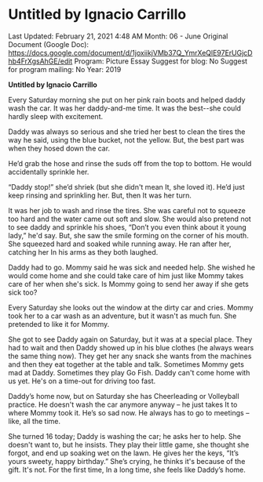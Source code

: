# Untitled by Ignacio Carrillo

Last Updated: February 21, 2021 4:48 AM
Month: 06 - June
Original Document (Google Doc): https://docs.google.com/document/d/1joxiikjVMb37Q_YmrXeQlE97ErUGjcDhb4FrXgsAhGE/edit
Program: Picture Essay
Suggest for blog: No
Suggest for program mailing: No
Year: 2019

**Untitled by Ignacio Carrillo**

Every Saturday morning she put on her pink rain boots and helped daddy wash the car. It was her daddy-and-me time. It was the best--she could hardly sleep with excitement.

Daddy was always so serious and she tried her best to clean the tires the way he said, using the blue bucket, not the yellow. But, the best part was when they hosed down the car.

He’d grab the hose and rinse the suds off from the top to bottom. He would accidentally sprinkle her.

“Daddy stop!” she’d shriek (but she didn't mean It, she loved it). He’d just keep rinsing and sprinkling her. But, then It was her turn.

It was her job to wash and rinse the tires. She was careful not to squeeze too hard and the water came out soft and slow. She would also pretend not to see daddy and sprinkle his shoes, “Don’t you even think about it young lady,” he'd say. But, she saw the smile forming on the corner of his mouth. She squeezed hard and soaked while running away. He ran after her, catching her In his arms as they both laughed.

Daddy had to go. Mommy said he was sick and needed help. She wished he would come home and she could take care of him just like Mommy takes care of her when she's sick. Is Mommy going to send her away if she gets sick too?

Every Saturday she looks out the window at the dirty car and cries. Mommy took her to a car wash as an adventure, but it wasn't as much fun. She pretended to like it for Mommy.

She got to see Daddy again on Saturday, but it was at a special place. They had to wait and then Daddy showed up in his blue clothes (he always wears the same thing now). They get her any snack she wants from the machines and then they eat together at the table and talk. Sometimes Mommy gets mad at Daddy. Sometimes they play Go Fish. Daddy can't come home with us yet. He's on a time-out for driving too fast.

Daddy’s home now, but on Saturday she has Cheerleading or Volleyball practice. He doesn't wash the car anymore anyway – he just takes It to where Mommy took it. He’s so sad now. He always has to go to meetings – like, all the time.

She turned 16 today; Daddy is washing the car; he asks her to help. She doesn't want to, but he insists. They play their little game, she thought she forgot, and end up soaking wet on the lawn. He gives her the keys, “It’s yours sweety, happy birthday.” She’s crying, he thinks it's because of the gift. It's not. For the first time, In a long time, she feels like Daddy’s home.